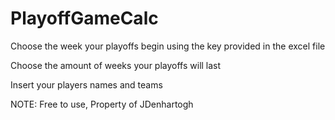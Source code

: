 # PlayoffGameCalc

Choose the week your playoffs begin using the key provided in the excel file

Choose the amount of weeks your playoffs will last

Insert your players names and teams



NOTE: Free to use, Property of JDenhartogh
